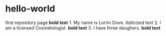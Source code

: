 # hello-world
first repository page
**bold text** 1. My name is Lorrin Dove. 
*italicized text* 2. I am a licensed Cosmetologist.
**bold text** 3. I have three daughers. **bold text**
